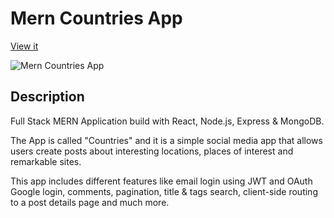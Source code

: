 # Mern Countries App

[View it](https://allcountries-app.netlify.app/)

![Mern Countries App](https://user-images.githubusercontent.com/93548530/161108895-48a3859c-e2df-44dd-ab4b-640182c1ba7e.png)

## Description

Full Stack MERN Application build with React, Node.js, Express & MongoDB. 

The App is called "Countries" and it is a simple social media app that allows users create posts about interesting locations, places of interest and remarkable sites.

This app includes different features like email login using JWT and OAuth Google login, comments, pagination, title & tags search, client-side routing to a post details page and much more.
